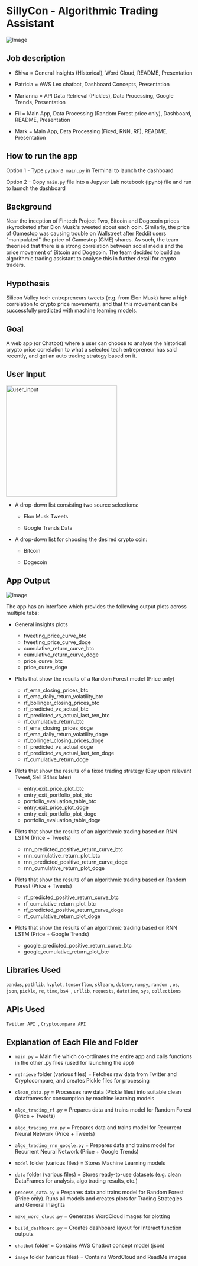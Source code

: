 # SillyCon - Algorithmic Trading Assistant
![Image](image/readme_background.png)

## Job description

- Shiva = General Insights (Historical), Word Cloud, README, Presentation

- Patricia = AWS Lex chatbot, Dashboard Concepts, Presentation

- Marianna = API Data Retrieval (Pickles), Data Processing, Google Trends, Presentation

- Fil = Main App, Data Processing (Random Forest price only), Dashboard, README, Presentation

- Mark = Main App, Data Processing (Fixed, RNN, RF), README, Presentation


## How to run the app

Option 1 - Type `python3 main.py` in Terminal to launch the dashboard

Option 2 - Copy `main.py` file into a Jupyter Lab notebook (ipynb) file and run to launch the dashboard


## Background
Near the inception of Fintech Project Two, Bitcoin and Dogecoin prices skyrocketed after Elon Musk's tweeted about each coin. Similarly, the price of Gamestop was causing trouble on Wallstreet after Reddit users "manipulated" the price of Gamestop (GME) shares. As such, the team theorised that there is a strong correlation between social media and the price movement of Bitcoin and Dogecoin.  The team decided to build an algorithmic trading assistant to analyse this in further detail for crypto traders.


## Hypothesis
Silicon Valley tech entrepreneurs tweets (e.g. from Elon Musk) have a high correlation to crypto price movements, and that this movement can be successfully predicted with machine learning models. 


## Goal
A web app (or Chatbot) where a user can choose to analyse the historical crypto price correlation to what a selected tech entrepreneur has said recently, and get an auto trading strategy based on it.


## User Input
<img src="./image/user_input.png" alt="user_input" width="300"/>

- A drop-down list consisting two source selections:

     - Elon Musk Tweets

     - Google Trends Data
     

- A drop-down list for choosing the desired crypto coin:

     - Bitcoin

     - Dogecoin
     

## App Output
![Image](image/app_output.png)

The app has an interface which provides the following output plots across multiple tabs:

- General insights plots
    - tweeting_price_curve_btc
    - tweeting_price_curve_doge
    - cumulative_return_curve_btc
    - cumulative_return_curve_doge
    - price_curve_btc
    - price_curve_doge

- Plots that show the results of a Random Forest model (Price only)
    - rf_ema_closing_prices_btc
    - rf_ema_daily_return_volatility_btc
    - rf_bollinger_closing_prices_btc
    - rf_predicted_vs_actual_btc
    - rf_predicted_vs_actual_last_ten_btc
    - rf_cumulative_return_btc
    - rf_ema_closing_prices_doge
    - rf_ema_daily_return_volatility_doge
    - rf_bollinger_closing_prices_doge
    - rf_predicted_vs_actual_doge
    - rf_predicted_vs_actual_last_ten_doge
    - rf_cumulative_return_doge

- Plots that show the results of a fixed trading strategy (Buy upon relevant Tweet, Sell 24hrs later)
    - entry_exit_price_plot_btc
    - entry_exit_portfolio_plot_btc
    - portfolio_evaluation_table_btc
    - entry_exit_price_plot_doge
    - entry_exit_portfolio_plot_doge
    - portfolio_evaluation_table_doge

- Plots that show the results of an algorithmic trading based on RNN LSTM (Price + Tweets)
    - rnn_predicted_positive_return_curve_btc
    - rnn_cumulative_return_plot_btc
    - rnn_predicted_positive_return_curve_doge
    - rnn_cumulative_return_plot_doge

- Plots that show the results of an algorithmic trading based on Random Forest (Price + Tweets)
    - rf_predicted_positive_return_curve_btc
    - rf_cumulative_return_plot_btc
    - rf_predicted_positive_return_curve_doge
    - rf_cumulative_return_plot_doge

- Plots that show the results of an algorithmic trading based on RNN LSTM (Price + Google Trends)
    - google_predicted_positive_return_curve_btc
    - google_cumulative_return_plot_btc




## Libraries Used

`pandas`, `pathlib`, `hvplot`, `tensorflow`, `sklearn`, `dotenv`, `numpy`, `random `, `os`, `json`, `pickle`, `re`, `time`, `bs4 `, `urllib`, `requests`, `datetime`, `sys`, `collections`



## APIs Used

`Twitter API `, `Cryptocompare API`



## Explanation of Each File and Folder 

- `main.py` = Main file which co-ordinates the entire app and calls functions in the other .py files (used for launching the app)

- `retrieve` folder (various files) = Fetches raw data from Twitter and Cryptocompare, and creates Pickle files for processing

- `clean_data.py` = Processes raw data (Pickle files) into suitable clean dataframes for consumption by machine learning models

- `algo_trading_rf.py` = Prepares data and trains model for Random Forest (Price + Tweets)

- `algo_trading_rnn.py` = Prepares data and trains model for Recurrent Neural Network (Price + Tweets)

- `algo_trading_rnn_google.py` = Prepares data and trains model for Recurrent Neural Network (Price + Google Trends)

- `model` folder (various files) = Stores Machine Learning models

- `data` folder (various files) = Stores ready-to-use datasets (e.g. clean DataFrames for analysis, algo trading results, etc.)

- `process_data.py` = Prepares data and trains model for Random Forest (Price only).  Runs all models and creates plots for Trading Strategies and General Insights

- `make_word_cloud.py` = Generates WordCloud images for plotting

- `build_dashboard.py` = Creates dashboard layout for Interact function outputs

- `chatbot` folder = Contains AWS Chatbot concept model (json)

- `image` folder (various files) = Contains WordCloud and ReadMe images


